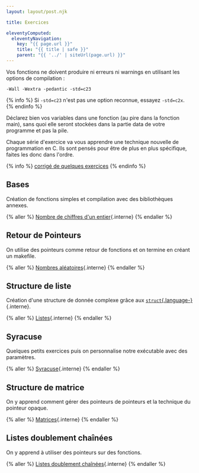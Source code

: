 ```yaml
---
layout: layout/post.njk

title: Exercices

eleventyComputed:
  eleventyNavigation:
    key: "{{ page.url }}"
    title: "{{ title | safe }}"
    parent: "{{ '../' | siteUrl(page.url) }}"
---
```


Vos fonctions ne doivent produire ni erreurs ni warnings en utilisant les options de compilation :

```
-Wall -Wextra -pedantic -std=c23
```

{% info %}
Si `-std=c23` n'est pas une option reconnue, essayez `-std=c2x`.
{% endinfo %}

Déclarez bien vos variables dans une fonction (au pire dans la fonction main), sans quoi elle seront stockées dans la partie data de votre programme et pas la pile.

Chaque série d'exercice va vous apprendre une technique nouvelle de programmation en C. Ils sont pensés pour être de plus en plus spécifique, faites les donc dans l'ordre.

{% info %}
[corrigé de quelques exercices](https://github.com/FrancoisBrucker/cours_informatique/tree/main/docs/src/cours/syst%C3%A8me/langage-c/exercices/corrig%C3%A9)
{% endinfo %}

## Bases

Création de fonctions simples et compilation avec des bibliothèques annexes.

{% aller %}
[Nombre de chiffres d'un entier](./nb-chiffres){.interne}
{% endaller %}

## Retour de Pointeurs

On utilise des pointeurs comme retour de fonctions et on termine en créant un makefile.

{% aller %}
[Nombres aléatoires](./nb-aléatoires){.interne}
{% endaller %}

## <span id="liste"></span> Structure de liste

Création d'une structure de donnée complexe grâce aux [`struct`{.language-}](../../langage/structures/){.interne}.

{% aller %}
[Listes](./structure-liste){.interne}
{% endaller %}

## Syracuse

Quelques petits exercices puis on personnalise notre exécutable avec des paramètres.

{% aller %}
[Syracuse](./syracuse){.interne}
{% endaller %}

## <span id="matrice"></span>Structure de matrice

On y apprend comment gérer des pointeurs de pointeurs et la technique du pointeur opaque.

{% aller %}
[Matrices](./matrices){.interne}
{% endaller %}

## Listes doublement chaînées

On y apprend à utiliser des pointeurs sur des fonctions.

{% aller %}
[Listes doublement chaînées](./listes-chaînées){.interne}
{% endaller %}
